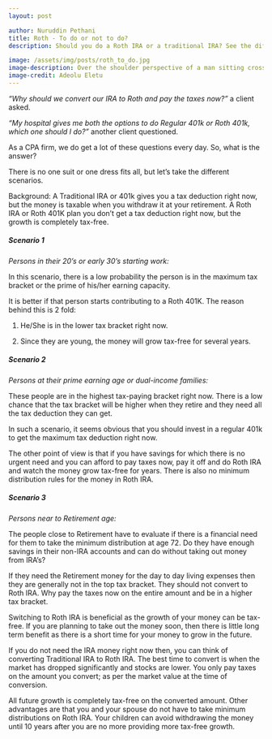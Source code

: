 ```yaml
---
layout: post

author: Nuruddin Pethani
title: Roth - To do or not to do?
description: Should you do a Roth IRA or a traditional IRA? See the different scenarios.

image: /assets/img/posts/roth_to_do.jpg
image-description: Over the shoulder perspective of a man sitting cross-legged and glancing at an iPad which shows statistics
image-credit: Adeolu Eletu
---
```


*“Why should we convert our IRA to Roth and pay the taxes now?”*  a client asked.

*“My hospital gives me both the options to do Regular 401k or Roth 401k, which one should I do?”*  another client questioned.

As a CPA firm, we do get a lot of these questions every day.  So, what is the answer?

There is no one suit or one dress fits all, but let’s take the different scenarios.

Background:  A Traditional IRA or 401k gives you a tax deduction right now, but the money is taxable when you withdraw it at your retirement.  A Roth IRA or Roth 401K plan you don’t get a tax deduction right now, but the growth is completely tax-free.

##### Scenario 1

*Persons in their 20’s or early 30’s starting work:*

In this scenario, there is a low probability the person is in the maximum tax bracket or the prime of his/her earning capacity.  

It is better if that person starts contributing to a Roth 401K.  The reason behind this is 2 fold:

1. He/She is in the lower tax bracket right now.

2. Since they are young, the money will grow tax-free for several years.

##### Scenario 2

*Persons at their prime earning age or dual-income families:*

These people are in the highest tax-paying bracket right now.   There is a low chance that the tax bracket will be higher when they retire and they need all the tax deduction they can get.

In such a scenario, it seems obvious that you should invest in a regular 401k to get the maximum tax deduction right now.

The other point of view is that if you have savings for which there is no urgent need and you can afford to pay taxes now, pay it off and do Roth IRA and watch the money grow tax-free for years.  There is also no minimum distribution rules for the money in Roth IRA.

##### Scenario 3

*Persons near to Retirement age:*

The people close to Retirement have to evaluate if there is a financial need for them to take the minimum distribution at age 72.  Do they have enough savings in their non-IRA accounts and can do without taking out money from IRA’s?

If they need the Retirement money for the day to day living expenses then they are generally not in the top tax bracket.  They should not convert to Roth IRA. Why pay the taxes now on the entire amount and be in a higher tax bracket.  

Switching to Roth IRA is beneficial as the growth of your money can be tax-free. If you are planning to take out the money soon, then there is little long term benefit as there is a short time for your money to grow in the future.  

If you do not need the IRA money right now then,  you can think of converting Traditional IRA to Roth IRA.  The best time to convert is when the market has dropped significantly and stocks are lower.  You only pay taxes on the amount you convert;  as per the market value at the time of conversion.

All future growth is completely tax-free on the converted amount.  Other advantages are that you and your spouse do not have to take minimum distributions on Roth IRA. Your children can avoid withdrawing the money until 10 years after you are no more providing more tax-free growth.  